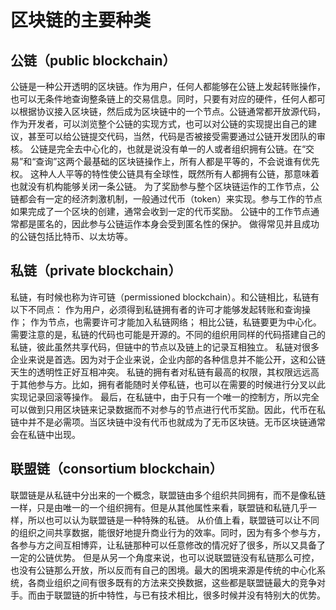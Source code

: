 # 区块链的主要种类

## 公链（public blockchain）

公链是一种公开透明的区块链。作为用户，任何人都能够在公链上发起转账操作，也可以无条件地查询整条链上的交易信息。同时，只要有对应的硬件，任何人都可以根据协议接入区块链，然后成为区块链中的一个节点。公链通常都开放源代码，作为开发者，可以浏览整个公链的实现方式，也可以对公链的实现提出自己的建议，甚至可以给公链提交代码，当然，代码是否被接受需要通过公链开发团队的审核。
公链是完全去中心化的，也就是说没有单一的人或者组织拥有公链。在“交易”和“查询”这两个最基础的区块链操作上，所有人都是平等的，不会说谁有优先权。
这种人人平等的特性使公链具有全球性，既然所有人都拥有公链，那意味着也就没有机构能够关闭一条公链。
为了奖励参与整个区块链运作的工作节点，公链都会有一定的经济刺激机制，一般通过代币（token）来实现。参与工作的节点如果完成了一个区块的创建，通常会收到一定的代币奖励。
公链中的工作节点通常都是匿名的，因此参与公链运作本身会受到匿名性的保护。
做得常见并且成功的公链包括比特币、以太坊等。

## 私链（private blockchain）

私链，有时候也称为许可链（permissioned blockchain）。和公链相比，私链有以下不同点：
作为用户，必须得到私链拥有者的许可才能够发起转账和查询操作；
作为节点，也需要许可才能加入私链网络；
相比公链，私链要更为中心化。
需要注意的是，私链的代码也可能是开源的。不同的组织用同样的代码搭建自己的私链，彼此虽然共享代码，但链中的节点以及链上的记录互相独立。
私链对很多企业来说是首选。因为对于企业来说，企业内部的各种信息并不能公开，这和公链天生的透明性正好互相冲突。
私链的拥有者对私链有最高的权限，其权限远远高于其他参与方。比如，拥有者能随时关停私链，也可以在需要的时候进行分叉以此实现记录回滚等操作。
最后，在私链中，由于只有一个唯一的控制方，所以完全可以做到只用区块链来记录数据而不对参与的节点进行代币奖励。因此，代币在私链中并不是必需项。当区块链中没有代币也就成为了无币区块链。无币区块链通常会在私链中出现。

## 联盟链（consortium blockchain）

联盟链是从私链中分出来的一个概念，联盟链由多个组织共同拥有，而不是像私链一样，只是由唯一的一个组织拥有。但是从其他属性来看，联盟链和私链几乎一样，所以也可以认为联盟链是一种特殊的私链。
从价值上看，联盟链可以让不同的组织之间共享数据，能很好地提升商业行为的效率。同时，因为有多个参与方，各参与方之间互相博弈，让私链那种可以任意修改的情况好了很多，所以又具备了一定的公链优势。
但是从另一个角度来说，也可以说联盟链没有私链那么可控，也没有公链那么开放，所以反而有自己的困境。最大的困境来源是传统的中心化系统，各商业组织之间有很多既有的方法来交换数据，这些都是联盟链最大的竞争对手。而由于联盟链的折中特性，与已有技术相比，很多时候并没有特别大的优势。